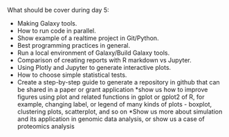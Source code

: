 What should be cover during day 5:

* Making Galaxy tools.
* How to run code in parallel.
* Show example of a realtime project in Git/Python.
* Best programming practices in general.
* Run a local environment of Galaxy/Build Galaxy tools.
* Comparison of creating reports with R markdown vs Jupyter.
* Using Plotly and Jupyter to generate interactive plots.
* How to choose simple statistical tests.
* Create a step-by-step guide to generate a repository in github that can be shared in a paper or grant application
*show us how to improve figures using plot and related functions in gplot or gplot2 of R, for example, changing label, or legend of many kinds of plots - boxplot, clustering plots, scatterplot, and so on
*Show us more about simulation and its application in genomic data analysis, or show us a case of proteomics analysis 


